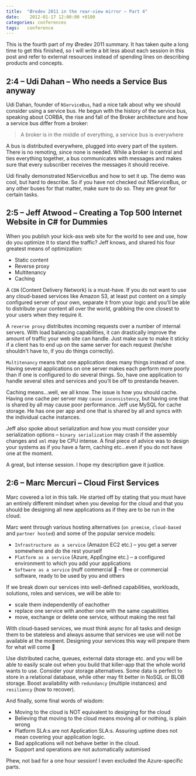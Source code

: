 ```yaml
---
title:  "Øredev 2011 in the rear-view mirror – Part 4"
date:    2012-01-17 12:00:00 +0100
categories: conferences
tags: 	conference
---
```



This is the fourth part of my Øredev 2011 summary. It has taken quite a long time
to get this finished, so I will write a bit less about each session in this post
and refer to external resources instead of spending lines on describing products
and concepts.
 

## 2:4 – Udi Dahan – Who needs a Service Bus anyway

Udi Dahan, founder of `NServiceBus`, had a nice talk about why we should consider
using a service bus. He begun with the history of the service bus, speaking about
CORBA, the rise and fall of the Broker architecture and how a service bus differ
from a broker:

> A broker is in the middle of everything, a service bus is everywhere

A bus is distributed everywhere, plugged into every part of the system. There is
no remoting, since none is needed. While a broker is central and ties everything
together, a bus communicates with messages and makes sure that every subscriber
receives the messages it should receive.

Udi finally demonstrated NServiceBus and how to set it up. The demo was cool, but
hard to describe. So if you have not checked out NServiceBus, or any other buses
for that matter, make sure to do so. They are great for certain tasks.

 

## 2:5 – Jeff Atwood – Creating a Top 500 Internet Website in C# for Dummies

When you publish your kick-ass web site for the world to see and use, how do you
optimize it to stand the traffic? Jeff knows, and shared his four greatest means
of optimization:

- Static content
- Reverse proxy
- Multitenancy
- Caching

A `CDN` (Content Delivery Network) is a must-have. If you do not want to use any
cloud-based services like Amazon S3, at least put content on a simply configured
server of your own, separate it from your logic and you’ll be able to distribute
your content all over the world, grabbing the one closest to your users when they
require it.

A `reverse proxy` distributes incoming requests over a number of internal servers.
With load balancing capabilities, it can drastically improve the amount of traffic
your web site can handle. Just make sure to make it sticky if a client has to end
up on the same server for each request (he/she shouldn't have to, if you do things
correctly).

`Multitenancy` means that one application does many things instead of one. Having
several applications on one server makes each perform more poorly than if one is
configured to do several things. So, have one application to handle several sites
and services and you’ll be off to prestanda heaven.

Caching means...well, we all know. The issue is how you should cache. Having one
cache per server may `cause inconsistency`, but having one that is shared by all
may cause poor performance. Jeff use MySQL for cache storage. He has one per app
and one that is shared by all and syncs with the individual cache instances.

Jeff also spoke about serialization and how you must consider your serialization 
options – `binary serialization` may crash if the assembly changes and `xml` may
be CPU intense. A final piece of advice was to design your systems as if you have
a farm, caching etc...even if you do not have one at the moment.

A great, but intense session. I hope my description gave it justice.

 

## 2:6 – Marc Mercuri – Cloud First Services

Marc covered a lot in this talk. He started off by stating that you must have an
entirely different mindset when you develop for the cloud and that you should be
designing all new applications as if they are to be run in the cloud.

Marc went through various hosting alternatives (`on premise`, `cloud-based` and
`partner hosted`) and some of the popular service models:

- `Infrastructure as a service` (Amazon EC2 etc.) – you get a server somewhere and do the rest yourself
- `Platform as a service` (Azure, AppEngine etc.) – a configured environment to which you add your applications
- `Software as a service` (nuff commercial 🙂 – free or commercial software, ready to be used by you and others

If we break down our services into well-defined capabilities, workloads, solutions,
roles and services, we will be able to:

- scale them independently of eachother
- replace one service with another one with the same capabilities
- move, exchange or delete one service, without making the rest fail

With cloud-based services, we must think async for all tasks and design them to
be stateless and always assume that services we use will not be available at the
moment. Designing your services this way will prepare them for what will come 🙂

Use distributed cache, queues, external data storage etc. and you will be able to
easily scale out when you build that killer-app that the whole world wants to use.
Consider your storage alternatives. Some data is perfect to store in a relational
database, while other may fit better in NoSQL or BLOB storage. Boost availability
with `redundancy` (multiple instances) and `resiliency` (how to recover).

And finally, some final words of wisdom:

- Moving to the cloud is NOT equivalent to designing for the cloud
- Believing that moving to the cloud means moving all or nothing, is plain wrong
- Platform SLA:s are not Application SLA:s. Assuring uptime does not mean covering your application logic.
- Bad applications will not behave better in the cloud.
- Support and operations are not automatically automised

Phew, not bad for a one hour session! I even excluded the Azure-specific parts.


